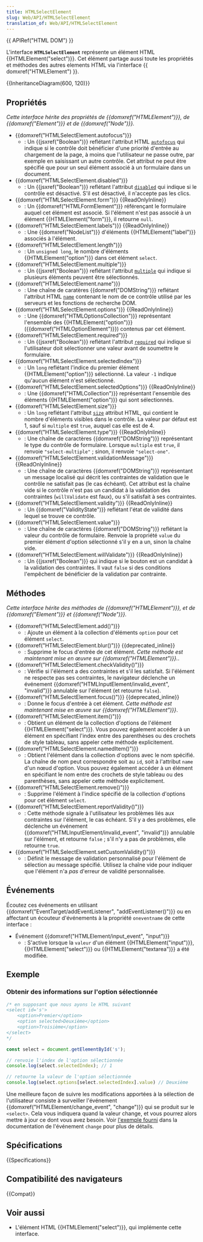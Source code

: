 ```yaml
---
title: HTMLSelectElement
slug: Web/API/HTMLSelectElement
translation_of: Web/API/HTMLSelectElement
---
```


{{ APIRef("HTML DOM") }}

L'interface **`HTMLSelectElement`** représente un élément HTML {{HTMLElement("select")}}. Cet élément partage aussi toute les propriétés et méthodes des autres elements HTML via l'interface {{ domxref("HTMLElement") }}.

{{InheritanceDiagram(600, 120)}}

## Propriétés

_Cette interface hérite des propriétés de {{domxref("HTMLElement")}}, de {{domxref("Element")}} et de {{domxref("Node")}}._

- {{domxref("HTMLSelectElement.autofocus")}}
  - : Un {{jsxref("Boolean")}} reflétant l'attribut HTML [`autofocus`](/fr/docs/Web/HTML/Element/select#autofocus) qui indique si le contrôle doit bénéficier d'une priorité d'entrée au chargement de la page, à moins que l'utilisateur ne passe outre, par exemple en saisissant un autre contrôle. Cet attribut ne peut être spécifié que pour un seul élément associé à un formulaire dans un document.
- {{domxref("HTMLSelectElement.disabled")}}
  - : Un {{jsxref("Boolean")}} reflétant l'attribut [`disabled`](/fr/docs/Web/HTML/Element/select#disabled) qui indique si le contrôle est désactivé. S'il est désactivé, il n'accepte pas les clics.
- {{domxref("HTMLSelectElement.form")}} {{ReadOnlyInline}}
  - : Un {{domxref("HTMLFormElement")}} référençant le formulaire auquel cet élément est associé. Si l'élément n'est pas associé à un élément {{HTMLElement("form")}}, il retourne `null`.
- {{domxref("HTMLSelectElement.labels")}} {{ReadOnlyInline}}
  - : Une {{domxref("NodeList")}} d'éléments {{HTMLElement("label")}} associés à l'élément.
- {{domxref("HTMLSelectElement.length")}}
  - : Un `unsigned long`, le nombre d'éléments {{HTMLElement("option")}} dans cet élément `select`.
- {{domxref("HTMLSelectElement.multiple")}}
  - : Un {{jsxref("Boolean")}} reflétant l'attribut [`multiple`](/fr/docs/Web/HTML/Element/select#multiple) qui indique si plusieurs éléments peuvent être sélectionnés.
- {{domxref("HTMLSelectElement.name")}}
  - : Une chaîne de caratères {{domxref("DOMString")}} reflétant l'attribut HTML [`name`](/fr/docs/Web/HTML/Element/select#name) contenant le nom de ce contrôle utilisé par les serveurs et les fonctions de recherche DOM.
- {{domxref("HTMLSelectElement.options")}} {{ReadOnlyInline}}
  - : Une {{domxref("HTMLOptionsCollection")}} représentant l'ensemble des {{HTMLElement("option")}} ({{domxref("HTMLOptionElement")}}) contenus par cet élément.
- {{domxref("HTMLSelectElement.required")}}
  - : Un {{jsxref("Boolean")}} reflétant l'attribut [`required`](/fr/docs/Web/HTML/Element/select#required) qui indique si l'utilisateur doit sélectionner une valeur avant de soumettre le formulaire.
- {{domxref("HTMLSelectElement.selectedIndex")}}
  - : Un `long` reflétant l'indice du premier élément {{HTMLElement("option")}} sélectionné. La valeur `-1` indique qu'aucun élément n'est sélectionné.
- {{domxref("HTMLSelectElement.selectedOptions")}} {{ReadOnlyInline}}
  - : Une {{domxref("HTMLCollection")}} représentant l'ensemble des éléments {{HTMLElement("option")}} qui sont sélectionnés.
- {{domxref("HTMLSelectElement.size")}}
  - : Un `long` reflétant l'attribut [`size`](/fr/docs/Web/HTML/Element/select#size) attribut HTML, qui contient le nombre d'éléments visibles dans le contrôle. La valeur par défaut est 1, sauf si `multiple` est `true`, auquel cas elle est de 4.
- {{domxref("HTMLSelectElement.type")}} {{ReadOnlyInline}}
  - : Une chaîne de caractères {{domxref("DOMString")}} représentant le type du contrôle de formulaire. Lorsque `multiple` est `true`, il renvoie `"select-multiple"` ; sinon, il renvoie `"select-one"`.
- {{domxref("HTMLSelectElement.validationMessage")}} {{ReadOnlyInline}}
  - : Une chaîne de caractères {{domxref("DOMString")}} représentant un message localisé qui décrit les contraintes de validation que le contrôle ne satisfait pas (le cas échéant). Cet attribut est la chaîne vide si le contrôle n'est pas un candidat à la validation des contraintes (`willValidate` est faux), ou s'il satisfait à ses contraintes.
- {{domxref("HTMLSelectElement.validity")}} {{ReadOnlyInline}}
  - : Un {{domxref("ValidityState")}} reflétant l'état de validité dans lequel se trouve ce contrôle.
- {{domxref("HTMLSelectElement.value")}}
  - : Une chaîne de caractères {{domxref("DOMString")}} reflétant la valeur du contrôle de formulaire. Renvoie la propriété `value` du premier élément d'option sélectionné s'il y en a un, sinon la chaîne vide.
- {{domxref("HTMLSelectElement.willValidate")}} {{ReadOnlyInline}}
  - : Un {{jsxref("Boolean")}} qui indique si le bouton est un candidat à la validation des contraintes. Il vaut `false` si des conditions l'empêchent de bénéficier de la validation par contrainte.

## Méthodes

_Cette interface hérite des méthodes de {{domxref("HTMLElement")}}, et de {{domxref("Element")}} et {{domxref("Node")}}._

- {{domxref("HTMLSelectElement.add()")}}
  - : Ajoute un élément à la collection d'éléments `option` pour cet élément `select`.
- {{domxref("HTMLSelectElement.blur()")}} {{deprecated_inline}}
  - : Supprime le focus d'entrée de cet élément. _Cette méthode est maintenant mise en œuvre sur {{domxref("HTMLElement")}}._.
- {{domxref("HTMLSelectElement.checkValidity()")}}
  - : Vérifie si l'élément a des contraintes et s'il les satisfait. Si l'élément ne respecte pas ses contraintes, le navigateur déclenche un événement {{domxref("HTMLInputElement/invalid_event", "invalid")}} annulable sur l'élément (et retourne `false`).
- {{domxref("HTMLSelectElement.focus()")}} {{deprecated_inline}}
  - : Donne le focus d'entrée à cet élément. _Cette méthode est maintenant mise en œuvre sur {{domxref("HTMLElement")}}_.
- {{domxref("HTMLSelectElement.item()")}}
  - : Obtient un élément de la collection d'options de l'élément {{HTMLElement("select")}}. Vous pouvez également accéder à un élément en spécifiant l'index entre des parenthèses ou des crochets de style tableau, sans appeler cette méthode explicitement.
- {{domxref("HTMLSelectElement.namedItem()")}}
  - : Obtient l'élément dans la collection d'options avec le nom spécifié. La chaîne de nom peut correspondre soit au `id`, soit à l'attribut `name` d'un nœud d'option. Vous pouvez également accéder à un élément en spécifiant le nom entre des crochets de style tableau ou des parenthèses, sans appeler cette méthode explicitement.
- {{domxref("HTMLSelectElement.remove()")}}
  - : Supprime l'élément à l'indice spécifié de la collection d'options pour cet élément `select`.
- {{domxref("HTMLSelectElement.reportValidity()")}}
  - : Cette méthode signale à l'utilisateur les problèmes liés aux contraintes sur l'élément, le cas échéant. S'il y a des problèmes, elle déclenche un événement {{domxref("HTMLInputElement/invalid_event", "invalid")}} annulable sur l'élément, et retourne `false` ; s'il n'y a pas de problèmes, elle retourne `true`.
- {{domxref("HTMLSelectElement.setCustomValidity()")}}
  - : Définit le message de validation personnalisé pour l'élément de sélection au message spécifié. Utilisez la chaîne vide pour indiquer que l'élément n'a _pas_ d'erreur de validité personnalisée.

## Événements

Écoutez ces événements en utilisant {{domxref("EventTarget/addEventListener", "addEventListener()")}} ou en affectant un écouteur d'événements à la propriété `oneventname` de cette interface :

- Événement {{domxref("HTMLElement/input_event", "input")}}
  - : S'active lorsque la `valeur` d'un élément {{HTMLElement("input")}}, {{HTMLElement("select")}} ou {{HTMLElement("textarea")}} a été modifiée.

## Exemple

### Obtenir des informations sur l'option sélectionnée

```js
/* en supposant que nous ayons le HTML suivant
<select id='s'>
    <option>Premier</option>
    <option selected>Deuxième</option>
    <option>Troisième</option>
</select>
*/

const select = document.getElementById('s');

// renvoie l'index de l'option sélectionnée
console.log(select.selectedIndex); // 1

// retourne la valeur de l'option sélectionnée
console.log(select.options[select.selectedIndex].value) // Deuxième
```

Une meilleure façon de suivre les modifications apportées à la sélection de l'utilisateur consiste à surveiller l'événement {{domxref("HTMLElement/change_event", "change")}} qui se produit sur le `<select>`. Cela vous indiquera quand la valeur change, et vous pourrez alors mettre à jour ce dont vous avez besoin. Voir [l'exemple fourni](/fr/docs/Web/API/HTMLElement/change_event#select_element) dans la documentation de l'événement `change` pour plus de détails.

## Spécifications

{{Specifications}}

## Compatibilité des navigateurs

{{Compat}}

## Voir aussi

- L'élément HTML {{HTMLElement("select")}}, qui implémente cette interface.
